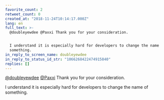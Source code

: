 ```yaml
---
favorite_count: 2
retweet_count: 0
created_at: "2018-11-24T10:14:17.000Z"
lang: en
full_text: >-
  @doubleyewdee @Paxxi Thank you for your consideration.


  I understand it is especially hard for developers to change the name of
  something.
in_reply_to_screen_name: doubleyewdee
in_reply_to_status_id_str: "1066268422474915840"
replies: []
---
```


[@doubleyewdee](https://twitter.com/doubleyewdee)
[@Paxxi](https://twitter.com/Paxxi) Thank you for your consideration.

I understand it is especially hard for developers to change the name of
something.
